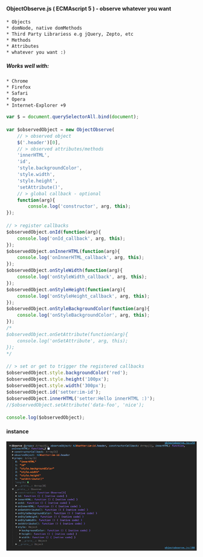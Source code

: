 #### ObjectObserve.js ( ECMAscript 5 ) - observe whatever you want
    * Objects
    * domNode, native domMethods
    * Third Party Librariess e.g jQuery, Zepto, etc
    * Methods
    * Attributes
    * whatever you want :)

##### Works well with:
    * Chrome
    * Firefox
    * Safari
    * Opera
    * Internet-Explorer +9

````js
var $ = document.querySelectorAll.bind(document);

var $observedObject = new ObjectObserve(
    // > observed object
    $('.header')[0],
    // > observed attributes/methods
    'innerHTML',
    'id',
    'style.backgroundColor',
    'style.width',
    'style.height',
    'setAttribute()',
    // > global callback - optional
    function(arg){
        console.log('constructor', arg, this);
});

// > register callbacks
$observedObject.onId(function(arg){
    console.log('onId_callback', arg, this);
});
$observedObject.onInnerHTML(function(arg){
    console.log('onInnerHTML_callback', arg, this);
});
$observedObject.onStyleWidth(function(arg){
    console.log('onStyleWidth_callback', arg, this);
});
$observedObject.onStyleHeight(function(arg){
    console.log('onStyleHeight_callback', arg, this);
});
$observedObject.onStyleBackgroundColor(function(arg){
    console.log('onStyleBackgroundColor', arg, this);
});
/*
$observedObject.onSetAttribute(function(arg){
    console.log('onSetAttribute', arg, this);
});
*/

// > set or get to trigger the registered callbacks
$observedObject.style.backgroundColor('red');
$observedObject.style.height('100px');
$observedObject.style.width('300px');
$observedObject.id('setter:im-id');
$observedObject.innerHTML('setter:Hello innerHTML :)');
//$observedObject.setAttribute('data-foo', 'nice');

console.log($observedObject);
````

#### instance

![instance](https://raw.githubusercontent.com/SerkanSipahi/objectobserve/master/instance.png)


